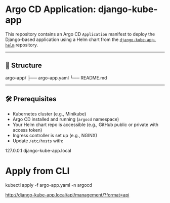 # Argo CD Application: django-kube-app

This repository contains an Argo CD `Application` manifest to deploy the Django-based application using a Helm chart from the [`django-kube-app-helm`](https://github.com/<your-username>/django-kube-app-helm) repository.

---

## 📁 Structure

argo-app/
├── argo-app.yaml
└── README.md


---

## 🛠 Prerequisites

- Kubernetes cluster (e.g., Minikube)
- Argo CD installed and running (`argocd` namespace)
- Your Helm chart repo is accessible (e.g., GitHub public or private with access token)
- Ingress controller is set up (e.g., NGINX)
- Update `/etc/hosts` with:

127.0.0.1 django-kube-app.local

# Apply from CLI

kubectl apply -f argo-app.yaml -n argocd

http://django-kube-app.local/api/management/?format=api